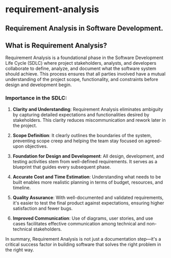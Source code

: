 # requirement-analysis

## Requirement Analysis in Software Development.

## What is Requirement Analysis?

Requirement Analysis is a foundational phase in the Software Development Life Cycle (SDLC) where project stakeholders, analysts, and developers collaborate to define, analyze, and document what the software system should achieve. This process ensures that all parties involved have a mutual understanding of the project scope, functionality, and constraints before design and development begin.

### Importance in the SDLC:

1. **Clarity and Understanding**: Requirement Analysis eliminates ambiguity by capturing detailed expectations and functionalities desired by stakeholders. This clarity reduces miscommunication and rework later in the project.

2. **Scope Definition**: It clearly outlines the boundaries of the system, preventing scope creep and helping the team stay focused on agreed-upon objectives.

3. **Foundation for Design and Development**: All design, development, and testing activities stem from well-defined requirements. It serves as a blueprint that guides every subsequent phase.

4. **Accurate Cost and Time Estimation**: Understanding what needs to be built enables more realistic planning in terms of budget, resources, and timeline.

5. **Quality Assurance**: With well-documented and validated requirements, it's easier to test the final product against expectations, ensuring higher satisfaction and fewer bugs.

6. **Improved Communication**: Use of diagrams, user stories, and use cases facilitates effective communication among technical and non-technical stakeholders.

In summary, Requirement Analysis is not just a documentation step—it's a critical success factor in building software that solves the right problem in the right way.
